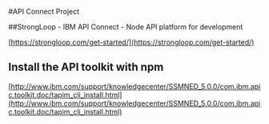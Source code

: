 #API Connect Project

##StrongLoop - IBM API Connect - Node API platform for development

[https://strongloop.com/get-started/](https://strongloop.com/get-started/)

## Install the API toolkit with npm

[http://www.ibm.com/support/knowledgecenter/SSMNED_5.0.0/com.ibm.apic.toolkit.doc/tapim_cli_install.html](http://www.ibm.com/support/knowledgecenter/SSMNED_5.0.0/com.ibm.apic.toolkit.doc/tapim_cli_install.html)
